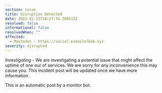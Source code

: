 ```yaml
---
section: issue
title: Disruption Detected
date: 2022-01-13T10:27:34.300515Z
resolved: false
informational: false
resolvedWhen: ""
affected:
  - Mastodon - https://social.esmailelbob.xyz
severity: disrupted
---
```

*Investigating* - We are investigating a potential issue that might affect the uptime of one our of services. We are sorry for any inconvenience this may cause you. This incident post will be updated once we have more information.

This is an automatic post by a monitor bot.
        